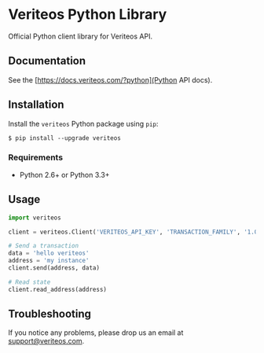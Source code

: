 # Veriteos Python Library

Official Python client library for Veriteos API.

## Documentation

See the [https://docs.veriteos.com/?python](Python API docs).

## Installation

Install the `veriteos` Python package using `pip`:

```
$ pip install --upgrade veriteos
```

### Requirements

- Python 2.6+ or Python 3.3+

## Usage

```python
import veriteos

client = veriteos.Client('VERITEOS_API_KEY', 'TRANSACTION_FAMILY', '1.0')

# Send a transaction
data = 'hello veriteos'
address = 'my instance'
client.send(address, data)

# Read state
client.read_address(address)
```

## Troubleshooting

If you notice any problems, please drop us an email at [support@veriteos.com](mailto:support@veriteos.com).
